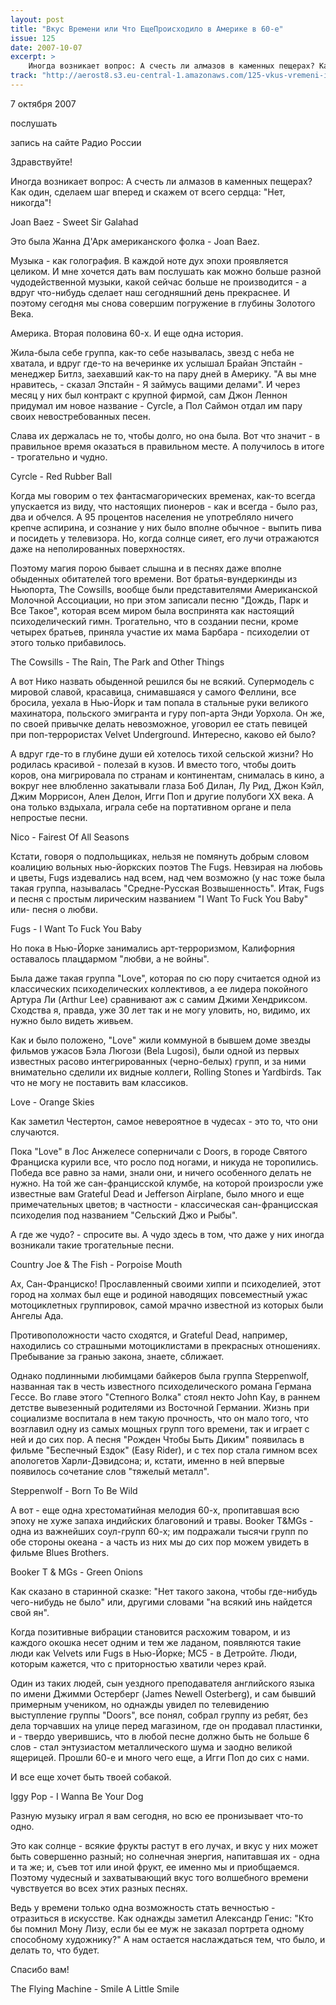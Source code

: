 ```yaml
---
layout: post
title: "Вкус Времени или Что ЕщеПроисходило в Америке в 60-е"
issue: 125
date: 2007-10-07
excerpt: >
    Иногда возникает вопрос: А счесть ли алмазов в каменных пещерах? Как один, сделаем шаг вперед и скажем от всего сердца: "Нет, никогда"!
track: "http://aerost8.s3.eu-central-1.amazonaws.com/125-vkus-vremeni-ili-chto-esche.mp3"
---
```


7 октября 2007

послушать

запись на сайте Радио России

Здравствуйте!

Иногда возникает вопрос: А счесть ли алмазов в каменных пещерах? Как один, сделаем шаг вперед и скажем от всего сердца: "Нет, никогда"!

Joan Baez - Sweet Sir Galahad

Это была Жанна Д'Арк американского фолка - Joan Baez.

Музыка - как голография. В каждой ноте дух эпохи проявляется целиком. И мне хочется дать вам послушать как можно больше разной чудодейственной музыки, какой сейчас больше не производится - а вдруг что-нибудь сделает наш сегодняшний день прекраснее. И поэтому сегодня мы снова совершим погружение в глубины Золотого Века.

Америка. Вторая половина 60-х. И еще одна история.

Жила-была себе группа, как-то себе называлась, звезд с неба не хватала, и вдруг где-то на вечеринке их услышал Брайан Эпстайн - менеджер Битлз, заехавший как-то на пару дней в Америку. "А вы мне нравитесь, - сказал Эпстайн - Я займусь ващими делами". И через месяц у них был контракт с крупной фирмой, сам Джон Леннон придумал им новое название - Cyrcle, а Пол Саймон отдал им пару своих невостребованных песен.

Слава их держалась не то, чтобы долго, но она была. Вот что значит - в правильное время оказаться в правильном месте. А получилось в итоге - трогательно и чудно.

Cyrcle - Red Rubber Ball

Когда мы говорим о тех фантасмагорических временах, как-то всегда упускается из виду, что настоящих пионеров - как и всегда - было раз, два и обчелся. А 95 процентов населения не употребляло ничего крепче аспирина, и сознание у них было вполне обычное - выпить пива и посидеть у телевизора. Но, когда солнце сияет, его лучи отражаются даже на неполированных поверхностях.

Поэтому магия порою бывает слышна и в песнях даже вполне обыденных обитателей того времени. Вот братья-вундеркинды из Ньюпорта, The Cowsills, вообще были представителями Американской Молочной Ассоциации, но при этом записали песню "Дождь, Парк и Все Такое", которая всем миром была воспринята как настоящий психоделический гимн. Трогательно, что в создании песни, кроме четырех братьев, приняла участие их мама Барбара - психоделии от этого только прибавилось.

The Cowsills - The Rain, The Park and Other Things

А вот Нико назвать обыденной решился бы не всякий. Супермодель с мировой славой, красавица, снимавшаяся у самого Феллини, все бросила, уехала в Нью-Йорк и там попала в стальные руки великого махинатора, польского эмигранта и гуру поп-арта Энди Уорхола. Он же, по своей привычке делать невозможное, уговорил ее стать певицей при поп-террористах Velvet Underground. Интересно, каково ей было?

А вдруг где-то в глубине души ей хотелось тихой сельской жизни? Но родилась красивой - полезай в кузов. И вместо того, чтобы доить коров, она мигрировала по странам и континентам, снималась в кино, а вокруг нее влюбленно закатывали глаза Боб Дилан, Лу Рид, Джон Кэйл, Джим Моррисон, Ален Делон, Игги Поп и другие полубоги XX века. А она только вздыхала, играла себе на портативном органе и пела непростые песни.

Nico - Fairest Of All Seasons

Кстати, говоря о подпольщиках, нельзя не помянуть добрым словом коалицию вольных нью-йоркских поэтов The Fugs. Невзирая на любовь и цветы, Fugs издевались над всем, над чем возможно (у нас тоже была такая группа, называлась "Средне-Русская Возвышенность". Итак, Fugs и песня с простым лирическим названием "I Want To Fuck You Baby" или- песня о любви.

Fugs - I Want To Fuck You Baby

Но пока в Нью-Йорке занимались арт-терроризмом, Калифорния оставалось плацдармом "любви, а не войны".

Была даже такая группа "Love", которая по сю пору считается одной из классических психоделических коллективов, а ее лидера покойного Артура Ли (Arthur Lee) сравнивают аж с самим Джими Хендриксом. Сходства я, правда, уже 30 лет так и не могу уловить, но, видимо, их нужно было видеть живьем.

Как и было положено, "Love" жили коммуной в бывшем доме звезды фильмов ужасов Бэла Люгози (Bela Lugosi), были одной из первых известных расово интегрированных (черно-белых) групп, и за ними внимательно сделили их видные коллеги, Rolling Stones и Yardbirds. Так что не могу не поставить вам классиков.

Love - Orange Skies

Как заметил Честертон, самое невероятное в чудесах - это то, что они случаются.

Пока "Love" в Лос Анжелесе соперничали с Doors, в городе Святого Франциска курили все, что росло под ногами, и никуда не торопились. Победа все равно за нами, знали они, и ничего особенного делать не нужно. На той же сан-францисской клумбе, на которой произросли уже известные вам Grateful Dead и Jefferson Airplane, было много и еще примечательных цветов; в частности - классическая сан-францисская психоделия под названием "Сельский Джо и Рыбы".

А где же чудо? - спросите вы. А чудо здесь в том, что даже у них иногда возникали такие трогательные песни.

Country Joe & The Fish - Porpoise Mouth

Ах, Сан-Франциско! Прославленный своими хиппи и психоделией, этот город на холмах был еще и родиной наводящих повсеместный ужас мотоциклетных группировок, самой мрачно известной из которых были Ангелы Ада.

Противоположности часто сходятся, и Grateful Dead, например, находились со страшными мотоциклистами в прекрасных отношениях. Пребывание за гранью закона, знаете, сближает.

Однако подлинными любимцами байкеров была группа Steppenwolf, названная так в честь известного психоделического романа Германа Гессе. Во главе этого "Степного Волка" стоял некто John Kay, в раннем детстве вывезенный родителями из Восточной Германии. Жизнь при социализме воспитала в нем такую прочность, что он мало того, что возглавил одну из самых мощных групп того времени, так и играет с ней и до сих пор. А песня "Рожден Чтобы Быть Диким" появилась в фильме "Беспечный Ездок" (Easy Rider), и с тех пор стала гимном всех апологетов Харли-Дэвидсона; и, кстати, именно в ней впервые появилось сочетание слов "тяжелый металл".

Steppenwolf - Born To Be Wild

А вот - еще одна хрестоматийная мелодия 60-х, пропитавшая всю эпоху не хуже запаха индийских благовоний и травы. Booker T&MGs - одна из важнейших соул-групп 60-х; им подражали тысячи групп по обе стороны океана - а часть из них мы до сих пор можем увидеть в фильме Blues Brothers.

Booker T & MGs - Green Onions

Как сказано в старинной сказке: "Нет такого закона, чтобы где-нибудь чего-нибудь не было" или, другими словами "на всякий инь найдется свой ян".

Когда позитивные вибрации становится расхожим товаром, и из каждого окошка несет одним и тем же ладаном, появляются такие люди как Velvets или Fugs в Нью-Йорке; MC5 - в Детройте. Люди, которым кажется, что с приторностью хватили через край.

Один из таких людей, сын уездного преподавателя английского языка по имени Джимми Остерберг (James Newell Osterberg), и сам бывший примерным учеником, но однажды увидел по телевидению выступление группы "Doors", все понял, собрал группу из ребят, без дела торчавших на улице перед магазином, где он продавал пластинки, и - твердо уверившись, что в любой песне должно быть не больше 6 слов - стал энтузиастом металлического шума и заодно великой ящерицей. Прошли 60-е и много чего еще, а Игги Поп до сих с нами.

И все еще хочет быть твоей собакой.

Iggy Pop - I Wanna Be Your Dog

Разную музыку играл я вам сегодня, но всю ее пронизывает что-то одно.

Это как солнце - всякие фрукты растут в его лучах, и вкус у них может быть совершенно разный; но солнечная энергия, напитавшая их - одна и та же; и, съев тот или иной фрукт, ее именно мы и приобщаемся. Поэтому чудесный и захватывающий вкус того волшебного времени чувствуется во всех этих разных песнях.

Ведь у времени только одна возможность стать вечностью - отразиться в искусстве. Как однажды заметил Александр Генис: "Кто бы помнил Мону Лизу, если бы ее муж не заказал портрета одному способному художнику?" А нам остается наслаждаться тем, что было, и делать то, что будет.

Спасибо вам!

The Flying Machine - Smile A Little Smile
